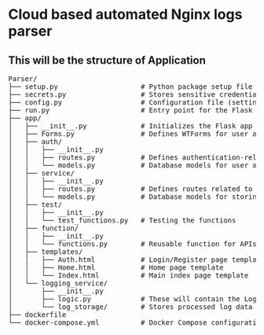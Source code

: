# Cloud based automated Nginx logs parser

<html>
<head></head>
<body>
<h2>This will be the structure of Application</h2>
<pre>
Parser/
├── setup.py                    # Python package setup file
├── secrets.py                  # Stores sensitive credentials (database URL, API keys, secret keys)
├── config.py                   # Configuration file (settings for Flask, database, logging)
├── run.py                      # Entry point for the Flask application
├── app/
│   ├── __init__.py             # Initializes the Flask app and registers Blueprints
│   ├── Forms.py                # Defines WTForms for user authentication and other inputs
│   ├── auth/                  
│   │   ├── __init__.py         
│   │   ├── routes.py           # Defines authentication-related routes (login, logout, register)
│   │   └── models.py           # Database models for user authentication (User table, tokens)
│   ├── service/                
│   │   ├── __init__.py         
│   │   ├── routes.py           # Defines routes related to log parsing and processing
│   │   └── models.py           # Database models for storing parsed logs, user interactions
│   ├── test/                
│   │   ├── __init__.py         
│   │   └── test_functions.py   # Testing the functions  
│   ├── function/                
│   │   ├── __init__.py         
│   │   └── functions.py        # Reusable function for APIs
│   ├── templates/              
│   │   ├── Auth.html           # Login/Register page template
│   │   ├── Home.html           # Home page template
│   │   └── Index.html          # Main index page template
│   └── logging_service/        
│       ├── __init__.py         
│       ├── logic.py            # These will contain the Log for our application
│       └── log_storage/        # Stores processed log data (Consider using SQLite/Redis)
├── dockerfile                  
└── docker-compose.yml          # Docker Compose configuration for running the app with dependencies
</pre>
</body>
</html>